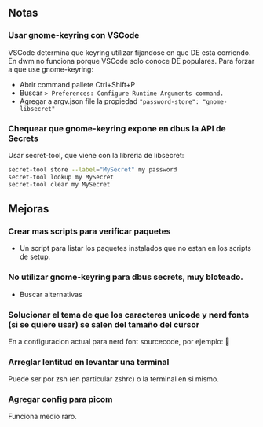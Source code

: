 ## Notas

### Usar gnome-keyring con VSCode
VSCode determina que keyring utilizar fijandose en que DE esta corriendo. En dwm no funciona porque VSCode solo conoce DE populares. Para forzar a que use gnome-keyring:
- Abrir command pallete Ctrl+Shift+P
- Buscar `> Preferences: Configure Runtime Arguments command.`
- Agregar a argv.json file la propiedad `"password-store": "gnome-libsecret"`

### Chequear que gnome-keyring expone en dbus la API de Secrets
Usar secret-tool, que viene con la libreria de libsecret:
```sh
secret-tool store --label="MySecret" my password
secret-tool lookup my MySecret
secret-tool clear my MySecret
```

## Mejoras

### Crear mas scripts para verificar paquetes
- Un script para listar los paquetes instalados que no estan en los scripts de setup.

### No utilizar gnome-keyring para dbus secrets, muy bloteado.
- Buscar alternativas

### Solucionar el tema de que los caracteres unicode y nerd fonts (si se quiere usar) se salen del tamaño del cursor

En a configuracion actual para nerd font sourcecode, por ejemplo:  

### Arreglar lentitud en levantar una terminal

Puede ser por zsh (en particular zshrc) o la terminal en si mismo.

### Agregar config para picom

Funciona medio raro.
